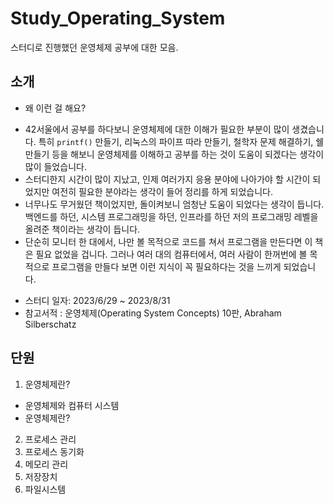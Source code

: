 # Study_Operating_System
스터디로 진행했던 운영체제 공부에 대한 모음.

## 소개
* 왜 이런 걸 해요?
- 42서울에서 공부를 하다보니 운영체제에 대한 이해가 필요한 부분이 많이 생겼습니다. 특히 `printf()` 만들기, 리눅스의 파이프 따라 만들기, 철학자 문제 해결하기, 쉘 만들기 등을 해보니 운영체제를 이해하고 공부를 하는 것이 도움이 되겠다는 생각이 많이 들었습니다.
- 스터디한지 시간이 많이 지났고, 인제 여러가지 응용 분야에 나아가야 할 시간이 되었지만 여전히 필요한 분야라는 생각이 들어 정리를 하게 되었습니다.
- 너무나도 무거웠던 책이었지만, 돌이켜보니 엄청난 도움이 되었다는 생각이 듭니다. 백엔드를 하던, 시스템 프로그래밍을 하던, 인프라를 하던 저의 프로그래밍 레벨을 올려준 책이라는 생각이 듭니다.
- 단순히 모니터 한 대에서, 나만 볼 목적으로 코드를 쳐서 프로그램을 만든다면 이 책은 필요 없었을 겁니다. 그러나 여러 대의 컴퓨터에서, 여러 사람이 한꺼번에 볼 목적으로 프로그램을 만들다 보면 이런 지식이 꼭 필요하다는 것을 느끼게 되었습니다.

* 스터디 일자: 2023/6/29 ~ 2023/8/31
* 참고서적 : 운영체제(Operating System Concepts) 10판, Abraham Silberschatz 

## 단원
1. 운영체제란?
- 운영체제와 컴퓨터 시스템
- 운영체제란?
2. 프로세스 관리
3. 프로세스 동기화
4. 메모리 관리
5. 저장장치
6. 파일시스템